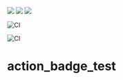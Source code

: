 <img src="https://img.shields.io/github/v/release/ckilpatrick20/action_badge_test">
<img src="https://img.shields.io/github/issues-pr-raw/ckilpatrick20/action_badge_test">
<img src="https://img.shields.io/github/workflow/status/ckilpatrick20/action_badge_test/CI/master">

![CI](https://img.shields.io/github/workflow/status/ckilpatrick20/action_badge_test/CI/master)

![CI](https://github.com/ckilpatrick20/action_badge_test/workflows/CI/badge.svg?branch=master)

# action_badge_test
